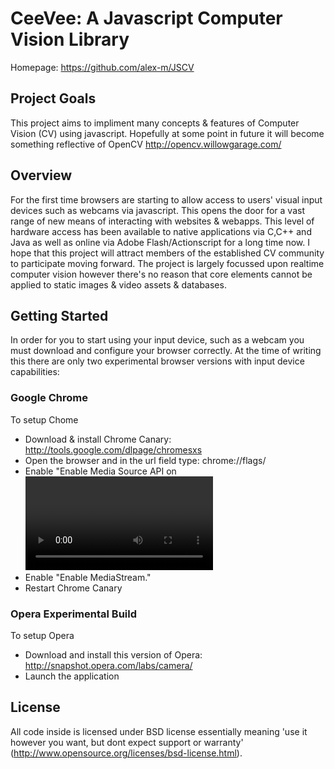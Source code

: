 # CeeVee: A Javascript Computer Vision Library

Homepage: https://github.com/alex-m/JSCV


## Project Goals
This project aims to impliment many concepts & features of Computer Vision (CV) using javascript. 
Hopefully at some point in future it will become something reflective of OpenCV http://opencv.willowgarage.com/

## Overview
For the first time browsers are starting to allow access to users' visual input devices such as webcams via javascript. This opens the door for a vast range of new means of interacting with websites & webapps.
This level of hardware access has been available to native applications via C,C++ and Java as well as online via Adobe Flash/Actionscript for a long time now. I hope that this project will attract members of the established CV community to participate moving forward.
The project is largely focussed upon realtime computer vision however there's no reason that core elements cannot be applied to static images & video assets & databases.
   
## Getting Started

In order for you to start using your input device, such as a webcam you must download and configure your browser correctly. At the time of writing this there are only two experimental browser versions with input device capabilities:

### Google Chrome 
To setup Chome

* Download & install Chrome Canary: http://tools.google.com/dlpage/chromesxs
* Open the browser and in the url field type: chrome://flags/
* Enable "Enable Media Source API on <video> elements."
* Enable "Enable MediaStream."
* Restart Chrome Canary

### Opera Experimental Build
To setup Opera

* Download and install this version of Opera: http://snapshot.opera.com/labs/camera/
* Launch the application


## License
All code inside is licensed under BSD license essentially meaning 'use it however you want, but dont expect support or warranty' (http://www.opensource.org/licenses/bsd-license.html).